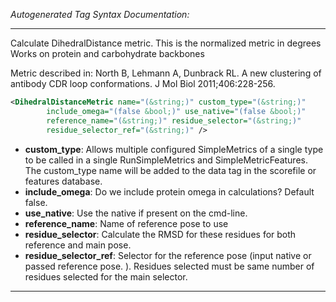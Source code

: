 <!-- THIS IS AN AUTOGENERATED FILE: Don't edit it directly, instead change the schema definition in the code itself. -->

_Autogenerated Tag Syntax Documentation:_

---
Calculate DihedralDistance metric.
  This is the normalized metric in degrees
  Works on protein and carbohydrate backbones

 Metric described in:
   North B, Lehmann A, Dunbrack RL. A new clustering of antibody CDR loop conformations. J Mol Biol 2011;406:228-256.

```xml
<DihedralDistanceMetric name="(&string;)" custom_type="(&string;)"
        include_omega="(false &bool;)" use_native="(false &bool;)"
        reference_name="(&string;)" residue_selector="(&string;)"
        residue_selector_ref="(&string;)" />
```

-   **custom_type**: Allows multiple configured SimpleMetrics of a single type to be called in a single RunSimpleMetrics and SimpleMetricFeatures. 
 The custom_type name will be added to the data tag in the scorefile or features database.
-   **include_omega**: Do we include protein omega in calculations?  Default false.
-   **use_native**: Use the native if present on the cmd-line.
-   **reference_name**: Name of reference pose to use
-   **residue_selector**: Calculate the RMSD for these residues for both reference and main pose.
-   **residue_selector_ref**: Selector for the reference pose (input native or passed reference pose. ).  Residues selected must be same number of residues selected for the main selector.

---
